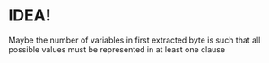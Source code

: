 # IDEA!

Maybe the number of variables in first extracted byte is such that all possible values must be represented in at least one clause
